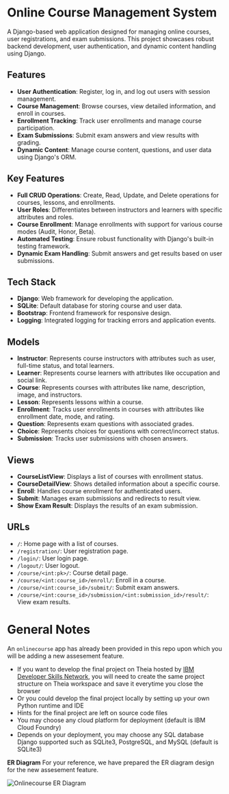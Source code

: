 # Online Course Management System

A Django-based web application designed for managing online courses, user registrations, and exam submissions. This project showcases robust backend development, user authentication, and dynamic content handling using Django.

## Features

- **User Authentication**: Register, log in, and log out users with session management.
- **Course Management**: Browse courses, view detailed information, and enroll in courses.
- **Enrollment Tracking**: Track user enrollments and manage course participation.
- **Exam Submissions**: Submit exam answers and view results with grading.
- **Dynamic Content**: Manage course content, questions, and user data using Django's ORM.

## Key Features

- **Full CRUD Operations**: Create, Read, Update, and Delete operations for courses, lessons, and enrollments.
- **User Roles**: Differentiates between instructors and learners with specific attributes and roles.
- **Course Enrollment**: Manage enrollments with support for various course modes (Audit, Honor, Beta).
- **Automated Testing**: Ensure robust functionality with Django's built-in testing framework.
- **Dynamic Exam Handling**: Submit answers and get results based on user submissions.

## Tech Stack

- **Django**: Web framework for developing the application.
- **SQLite**: Default database for storing course and user data.
- **Bootstrap**: Frontend framework for responsive design.
- **Logging**: Integrated logging for tracking errors and application events.

## Models

- **Instructor**: Represents course instructors with attributes such as user, full-time status, and total learners.
- **Learner**: Represents course learners with attributes like occupation and social link.
- **Course**: Represents courses with attributes like name, description, image, and instructors.
- **Lesson**: Represents lessons within a course.
- **Enrollment**: Tracks user enrollments in courses with attributes like enrollment date, mode, and rating.
- **Question**: Represents exam questions with associated grades.
- **Choice**: Represents choices for questions with correct/incorrect status.
- **Submission**: Tracks user submissions with chosen answers.

## Views

- **CourseListView**: Displays a list of courses with enrollment status.
- **CourseDetailView**: Shows detailed information about a specific course.
- **Enroll**: Handles course enrollment for authenticated users.
- **Submit**: Manages exam submissions and redirects to result view.
- **Show Exam Result**: Displays the results of an exam submission.

## URLs

- `/`: Home page with a list of courses.
- `/registration/`: User registration page.
- `/login/`: User login page.
- `/logout/`: User logout.
- `/course/<int:pk>/`: Course detail page.
- `/course/<int:course_id>/enroll/`: Enroll in a course.
- `/course/<int:course_id>/submit/`: Submit exam answers.
- `/course/<int:course_id>/submission/<int:submission_id>/result/`: View exam results.


# **General Notes**

An `onlinecourse` app has already been provided in this repo upon which you will be adding a new assesement feature.

- If you want to develop the final project on Theia hosted by [IBM Developer Skills Network](https://labs.cognitiveclass.ai/), you will need to create the same project structure on Theia workspace and save it everytime you close the browser
- Or you could develop the final project locally by setting up your own Python runtime and IDE
- Hints for the final project are left on source code files
- You may choose any cloud platform for deployment (default is IBM Cloud Foundry)
- Depends on your deployment, you may choose any SQL database Django supported such as SQLite3, PostgreSQL, and MySQL (default is SQLite3)

**ER Diagram**
For your reference, we have prepared the ER diagram design for the new assesement feature.

![Onlinecourse ER Diagram](https://github.com/ibm-developer-skills-network/final-cloud-app-with-database/blob/master/static/media/course_images/onlinecourse_app_er.png)
